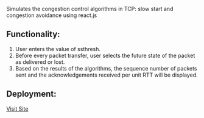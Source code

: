 Simulates the congestion control algorithms in TCP: slow start and congestion avoidance using react.js

## Functionality:
1. User enters the value of ssthresh.
2. Before every packet transfer, user selects the future state of the packet as delivered or lost.
3. Based on the results of the algorithms, the sequence number of packets sent and the acknowledgements received per unit RTT will be displayed.

## Deployment: 
[Visit Site](https://nandika-a.github.io/Congestion-Control-Simulator/)
